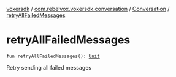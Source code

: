 [voxersdk](../../index.md) / [com.rebelvox.voxersdk.conversation](../index.md) / [Conversation](index.md) / [retryAllFailedMessages](./retry-all-failed-messages.md)

# retryAllFailedMessages

`fun retryAllFailedMessages(): `[`Unit`](https://kotlinlang.org/api/latest/jvm/stdlib/kotlin/-unit/index.html)

Retry sending all failed messages

